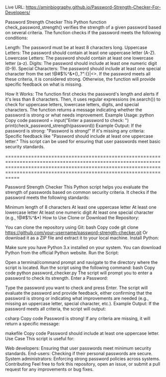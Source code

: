 Live URL: https://aminbiography.github.io/Password-Strength-Checker-For-Developers/


Password Strength Checker
This Python function check_password_strength() verifies the strength of a given password based on several criteria. The function checks if the password meets the following conditions:

Length: The password must be at least 8 characters long.
Uppercase Letters: The password should contain at least one uppercase letter (A-Z).
Lowercase Letters: The password should contain at least one lowercase letter (a-z).
Digits: The password should include at least one numeric digit (0-9).
Special Characters: The password should include at least one special character from the set !@#$%^&*(),.?":{}|<>.
If the password meets all these criteria, it is considered strong. Otherwise, the function will provide specific feedback on what is missing.

How It Works:
The function first checks the password's length and alerts if it's less than 8 characters.
Then, it uses regular expressions (re.search()) to check for uppercase letters, lowercase letters, digits, and special characters.
The function returns a message indicating whether the password is strong or what needs improvement.
Example Usage:
python
Copy code
password = input("Enter a password to check: ")
print(check_password_strength(password))
Example Output:
If the password is strong: "Password is strong!"
If it's missing any criteria: Specific feedback like "Password should include at least one uppercase letter."
This script can be used for ensuring that user passwords meet basic security standards.




=============================================================================================================================================================================================================================




Password Strength Checker
This Python script helps you evaluate the strength of passwords based on common security criteria. It checks if the password meets the following standards:

Minimum length of 8 characters
At least one uppercase letter
At least one lowercase letter
At least one numeric digit
At least one special character (e.g., !@#$%^&*)
How to Use
Clone or Download the Repository:

You can clone the repository using Git:
bash
Copy code
git clone https://github.com/your-username/password-strength-checker.git
Or download it as a ZIP file and extract it to your local machine.
Install Python:

Make sure you have Python 3.x installed on your system. You can download Python from the official Python website.
Run the Script:

Open a terminal/command prompt and navigate to the directory where the script is located.
Run the script using the following command:
bash
Copy code
python password_checker.py
The script will prompt you to enter a password to check its strength.
Enter a Password:

Type the password you want to check and press Enter.
The script will evaluate the password and provide feedback, either confirming that the password is strong or indicating what improvements are needed (e.g., missing an uppercase letter, special character, etc.).
Example Output:
If the password meets all criteria, the script will output:

csharp
Copy code
Password is strong!
If any criteria are missing, it will return a specific message:

makefile
Copy code
Password should include at least one uppercase letter.
Use Case
This script is useful for:

Web developers: Ensuring that user passwords meet minimum security standards.
End-users: Checking if their personal passwords are secure.
System administrators: Enforcing strong password policies across systems.
Contributing
Feel free to fork this repository, open an issue, or submit a pull request for any improvements or bug fixes.



